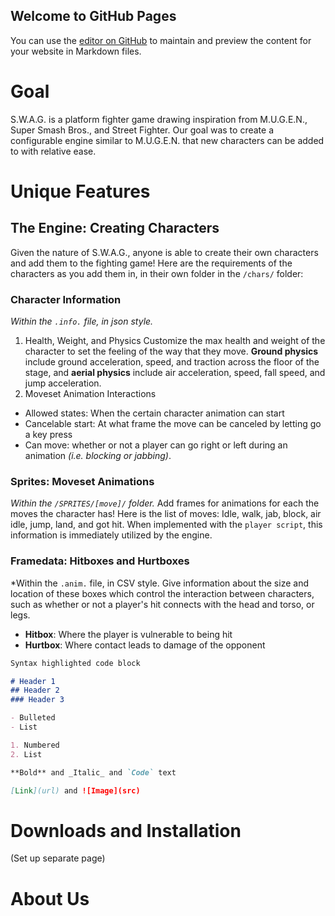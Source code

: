 ## Welcome to GitHub Pages

You can use the [editor on GitHub](https://github.com/olincollege/super-wild-assault-game/edit/gh-pages/index.md) to maintain and preview the content for your website in Markdown files.

# Goal
S.W.A.G. is a platform fighter game drawing inspiration from M.U.G.E.N., Super Smash Bros., and Street Fighter. Our goal was to create a configurable engine similar to M.U.G.E.N. that new characters can be added to with relative ease.


# Unique Features
## The Engine: Creating Characters
Given the nature of S.W.A.G., anyone is able to create their own characters and add them to the fighting game! Here are the requirements of the characters as you add them in, in their own folder in the `/chars/` folder:
### Character Information
*Within the `.info.` file, in json style.*
1. Health, Weight, and Physics
Customize the max health and weight of the character to set the feeling of the way that they move. **Ground physics** include ground acceleration, speed, and traction across the floor of the stage, and **aerial physics** include air acceleration, speed, fall speed, and jump acceleration. 
2. Moveset Animation Interactions
- Allowed states: When the certain character animation can start
- Cancelable start: At what frame the move can be canceled by letting go a key press
- Can move: whether or not a player can go right or left during an animation *(i.e. blocking or jabbing)*.

### Sprites: Moveset Animations
*Within the `/SPRITES/[move]/` folder.*
Add frames for animations for each the moves the character has! Here is the list of moves: Idle, walk, jab, block, air idle, jump, land, and got hit. When implemented with the `player script`, this information is immediately utilized by the engine.

### Framedata: Hitboxes and Hurtboxes
*Within the `.anim.` file, in CSV style.
Give information about the size and location of these boxes which control the interaction between characters, such as whether or not a player's hit connects with the head and torso, or legs.
- **Hitbox**: Where the player is vulnerable to being hit
- **Hurtbox**: Where contact leads to damage of the opponent

```markdown
Syntax highlighted code block

# Header 1
## Header 2
### Header 3

- Bulleted
- List

1. Numbered
2. List

**Bold** and _Italic_ and `Code` text

[Link](url) and ![Image](src)
```
# Downloads and Installation
(Set up separate page)

# About Us